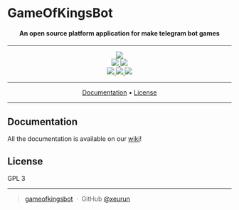 # GameOfKingsBot

<h4 align="center">
An open source platform application for make telegram bot games
</h4>

---

<p align="center">
    <a href="https://xeurun.github.io/gameofkingsbot/">
        <img src="https://img.shields.io/website/https/xeurun.github.io/gameofkingsbot/index.html.svg">
    </a>
    <br>
    <a href="https://www.codacy.com/app/xeurun/gameofkingsbot?utm_source=github.com&amp;utm_medium=referral&amp;utm_content=xeurun/gameofkingsbot&amp;utm_campaign=Badge_Grade">
      <img src="https://api.codacy.com/project/badge/Grade/bc4943d929624e08bb00a128546916cb"/>
    </a>
    <a href="https://requires.io/github/xeurun/gameofkingsbot/requirements/?branch=master">
    	<img src="https://requires.io/github/xeurun/gameofkingsbot/requirements.svg?branch=master">
    </a>
    </br>
    <a href="https://github.com/xeurun/gameofkingsbot/pulls">
    	<img src="https://img.shields.io/badge/contributions-welcome-orange.svg">
    </a>
    <a href="https://github.com/xeurun/gameofkingsbot/issues">
    	<img src="https://img.shields.io/github/issues/xeurun/gameofkingsbot.svg">
    </a>
    <a href="https://choosealicense.com/licenses/gpl-3.0/">
    	<img src="https://img.shields.io/badge/license-GPL3-blue.svg">
    </a>
</p>

---

<p align="center">
  <a href="#documentation">Documentation</a> •
  <a href="#license">License</a>
</p>

---

## Documentation

All the documentation is available on our [wiki](https://github.com/xeurun/gameofkingsbot/wiki)!

## License

GPL 3

---

> [gameofkingsbot](https://xeurun.github.io/gameofkingsbot/) &nbsp;&middot;&nbsp;
> GitHub [@xeurun](https://github.com/xeurun)
